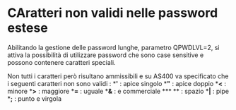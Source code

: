 # CAratteri non validi nelle password estese

Abilitando la gestione delle password lunghe, parametro QPWDLVL=2, si attiva la possibilità di utilizzare password che sono case sensitive e possono contenere caratteri speciali.

Non tutti i caratteri però risultano ammissibili e su AS400 va specificato che i seguenti caratteri non sono validi : 
 \***'** : apice singolo
 \***"** : apice doppio
 \***<** : minore
 \***>** : maggiore
 \***=** : uguale
 \***&** : e commerciale
 \*** ** : spazio
 \***|** : pipe
 \***;** : punto e virgola

